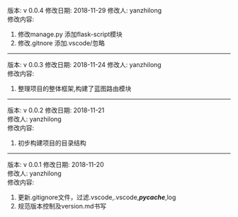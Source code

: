 版本: v 0.0.4
修改日期: 2018-11-29 
修改人: yanzhilong  
修改内容:  
1. 修改manage.py 添加flask-script模块
2. 修改.gitnore 添加.vscode/忽略

---  

版本: v 0.0.3
修改日期: 2018-11-24 
修改人: yanzhilong  
修改内容:  
1. 整理项目的整体框架,构建了蓝图路由模块

---  

版本: v 0.0.2
修改日期: 2018-11-21  
修改人: yanzhilong  
修改内容:  
1. 初步构建项目的目录结构

---  

版本: v 0.0.1
修改日期: 2018-11-20  
修改人: yanzhilong  
修改内容:  
1. 更新.gitignore文件，过滤.vscode,.vscode,*__pycache__*,log
2. 规范版本控制及version.md书写

